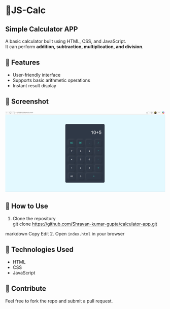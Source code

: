 # 🧮JS-Calc
## Simple Calculator APP

A basic calculator built using HTML, CSS, and JavaScript.  
It can perform **addition, subtraction, multiplication, and division**.

## 🚀 Features
- User-friendly interface
- Supports basic arithmetic operations
- Instant result display

## 📸 Screenshot
![Calculator Screenshot](images/calculator.png)

## 📂 How to Use
1. Clone the repository  
git clone https://github.com/Shravan-kumar-gupta/calculator-app.git

markdown
Copy
Edit
2. Open `index.html` in your browser

## 📌 Technologies Used
- HTML
- CSS
- JavaScript

## 🙌 Contribute
Feel free to fork the repo and submit a pull request.
